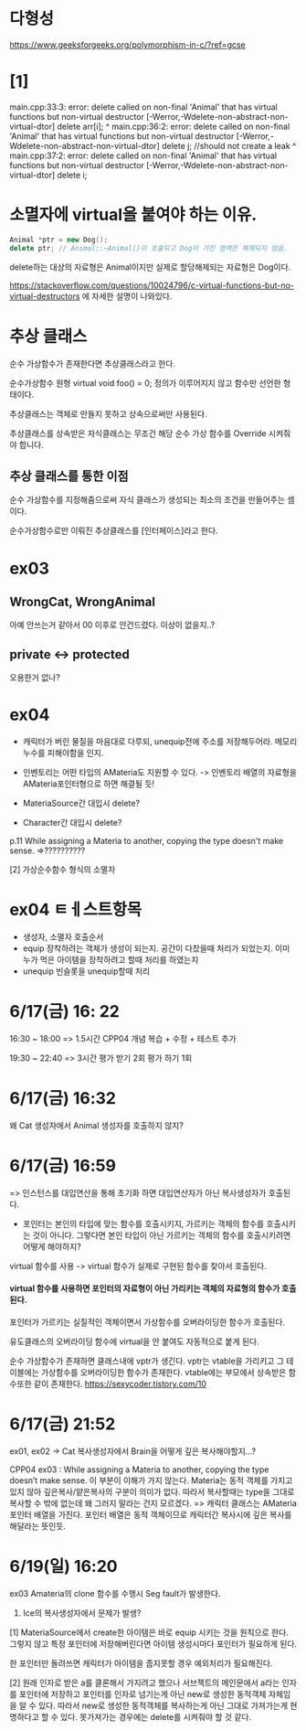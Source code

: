 # 다형성

https://www.geeksforgeeks.org/polymorphism-in-c/?ref=gcse

# [1]
main.cpp:33:3: error: delete called on non-final 'Animal' that has virtual functions but non-virtual destructor [-Werror,-Wdelete-non-abstract-non-virtual-dtor]
                delete arr[i];
                ^
main.cpp:36:2: error: delete called on non-final 'Animal' that has virtual functions but non-virtual destructor [-Werror,-Wdelete-non-abstract-non-virtual-dtor]
        delete j;       //should not create a leak
        ^
main.cpp:37:2: error: delete called on non-final 'Animal' that has virtual functions but non-virtual destructor [-Werror,-Wdelete-non-abstract-non-virtual-dtor]
        delete i;

# 소멸자에 virtual을 붙여야 하는 이유.

```C++
Animal *ptr = new Dog();
delete ptr;	// Animal::~Animal()이 호출되고 Dog이 가진 영역은 해제되지 않음.
```
delete하는 대상의 자료형은 Animal이지만 실제로 할당해제되는 자료형은 Dog이다.

https://stackoverflow.com/questions/10024796/c-virtual-functions-but-no-virtual-destructors
에 자세한 설명이 나와있다.

# 추상 클래스

순수 가상함수가 존재한다면 추상클래스라고 한다.

순수가상함수 원형
virtual void foo() = 0;
정의가 이루어지지 않고 함수만 선언한 형태이다.

추상클래스는 객체로 만들지 못하고 상속으로써만 사용된다.

추상클래스를 상속받은 자식클래스는
무조건 해당 순수 가상 함수를 Override 시켜줘야 합니다.

## 추상 클래스를 통한 이점

순수 가상함수를 지정해줌으로써
자식 클래스가 생성되는 최소의 조건을 만들어주는 셈이다.

순수가상함수로만 이뤄진 추상클래스를 [인터페이스]라고 한다.

# ex03
## WrongCat, WrongAnimal
아예 안쓰는거 같아서 00 이후로 안건드렸다.
이상이 없을지..?

## private <-> protected
오용한거 없나?


# ex04

- 캐릭터가 버린 물질을 마음대로 다루되, unequip전에 주소를 저장해두어라.
	메모리누수를 피해야함을 인지.
- 인벤토리는 어떤 타입의 AMateria도 지원할 수 있다.
	-> 인벤토리 배열의 자료형을 AMateria포인터형으로 하면 해결될 듯!


- MateriaSource간 대입시 delete?
- Character간 대입시 delete?

p.11
While assigning a Materia to another, copying the type doesn't make sense.
=>??????????


[2] 가상순수함수 형식의 소멸자



# ex04 ㅌㅔ스트항목

- 생성자, 소멸자 호출순서
- equip
	장착하려는 객체가 생성이 되는지.
	공간이 다찼을때 처리가 되었는지.
	이미 누가 먹은 아이템을 장착하려고 할때 처리를 하였는지
- unequip
	빈슬롯을 unequip할때 처리

# 6/17(금) 16: 22

16:30 ~ 18:00 => 1.5시간
CPP04 개념 복습 + 수정 + 테스트 추가

19:30 ~ 22:40 => 3시간
평가 받기 2회
평가 하기 1회


# 6/17(금) 16:32

왜 Cat 생성자에서 Animal 생성자를 호출하지 않지?

# 6/17(금) 16:59
=> 인스턴스를 대입연산을 통해 초기화 하면 대입연산자가 아닌 복사생성자가 호출된다.

- 포인터는 본인의 타입에 맞는 함수를 호출시키지, 가르키는 객체의 함수를 호출시키는 것이 아니다.
그렇다면 본인 타입이 아닌 가르키는 객체의 함수를 호출시키려면 어떻게 해야하지?

virtual 함수를 사용 -> virtual 함수가 실제로 구현된 함수를 찾아서 호출된다.
#### virtual 함수를 사용하면 포인터의 자료형이 아닌 가리키는 객체의 자료형의 함수가 호출된다.
포인터가 가르키는 실질적인 객체이면서 가상함수를 오버라이딩한 함수가 호출된다.

유도클래스의 오버라이딩 함수에 virtual을 안 붙여도 자동적으로 붙게 된다.

순수 가상함수가 존재하면 클래스내에 vptr가 생긴다.
vptr는 vtable을 가리키고 그 테이블에는 가상함수를 오버라이딩한 함수가 존재한다.
vtable에는 부모에서 상속받은 함수또한 같이 존재한다.
https://sexycoder.tistory.com/10

# 6/17(금) 21:52

ex01, ex02 -> Cat 복사생성자에서 Brain을 어떻게 깊은 복사해야할지...?

CPP04 ex03 : While assigning a Materia to another, copying the type doesn’t make sense.
이 부분이 이해가 가지 않는다.
Materia는 동적 객체를 가지고 있지 않아 깊은복사/얕은복사의 구분이 의미가 없다.
따라서 복사할때는 type을 그대로 복사할 수 밖에 없는데 왜 그러지 말라는 건지 모르겠다.
=> 캐릭터 클래스는 AMateria 포인터 배열을 가진다.
포인터 배열은 동적 객체이므로 캐릭터간 복사시에 깊은 복사를 해달라는 뜻인듯.

# 6/19(일) 16:20

ex03
Amateria의 clone 함수를 수행시 Seg fault가 발생한다.
1. Ice의 복사생성자에서 문제가 발생?


[1]
MateriaSource에서 create한 아이템은 바로 equip 시키는 것을 원칙으로 한다.
그렇지 않고 특정 포인터에 저장해버린다면
아이템 생성시마다 포인터가 필요하게 된다.

한 포인터만 돌려쓰면 캐릭터가 아이템을 줍지못할 경우 예외처리가 필요해진다.


[2]
원래 인자로 받은 a를 클론해서 가지려고 했으나
서브젝트의 메인문에서 a라는 인자를 포인터에 저장하고 포인터를 인자로 넘기는게 아닌
new로 생성한 동적객체 자체임을 알 수 있다.
따라서 new로 생성한 동적객체를 복사하는게 아닌 그대로 가져가는게 현명하다고 할 수 있다.
못가져가는 경우에는 delete를 시켜줘야 할 것 같다.